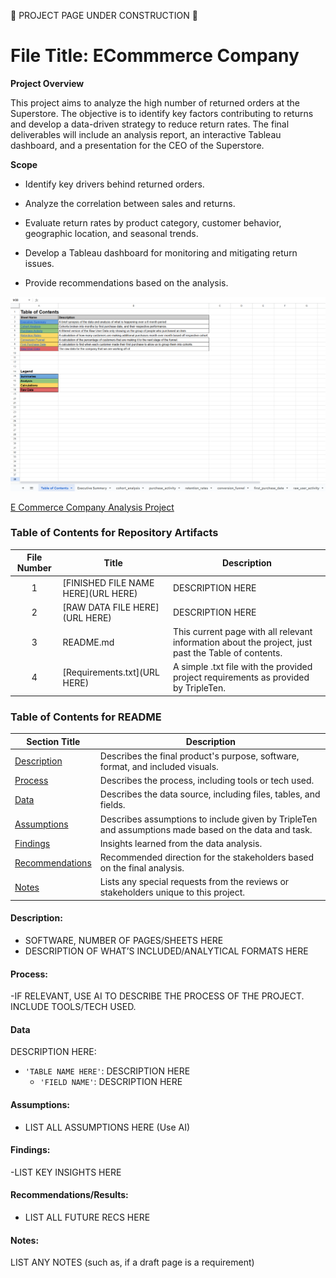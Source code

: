 🚧 PROJECT PAGE UNDER CONSTRUCTION 🚧  

# File Title: ECommmerce Company  

**Project Overview**

This project aims to analyze the high number of returned orders at the Superstore. The objective is to identify key factors contributing to returns and develop a data-driven strategy to reduce return rates. The final deliverables will include an analysis report, an interactive Tableau dashboard, and a presentation for the CEO of the Superstore. 

**Scope**<br>

- Identify key drivers behind returned orders.

- Analyze the correlation between sales and returns.

- Evaluate return rates by product category, customer behavior, geographic location, and seasonal trends.

- Develop a Tableau dashboard for monitoring and mitigating return issues.

- Provide recommendations based on the analysis. 


[<img src="https://github.com/Turner-Walz/Data_projects_TripleTen/blob/main/Ecommerce%20Company/Snip%20of%20Table%20of%20Contents%20Page" alt="First Sheet of Project**">](https://github.com/Turner-Walz/Data_projects_TripleTen/blob/main/Ecommerce%20Company/Snip%20of%20Table%20of%20Contents%20Page)  

[E Commerce Company Analysis Project](https://github.com/Turner-Walz/Data_projects_TripleTen/blob/main/Ecommerce%20Company/Project%20Ecommerce%20Company.xlsx) 

### Table of Contents for Repository Artifacts
| File Number | Title | Description |
| :-----------: | ----------- |----------- |
| 1 | [FINISHED FILE NAME HERE](URL HERE) | DESCRIPTION HERE |
| 2 | [RAW DATA FILE HERE](URL HERE) | DESCRIPTION HERE |
| 3 | README.md | This current page with all relevant information about the project, just past the Table of contents. |
| 4 | [Requirements.txt](URL HERE) | A simple .txt file with the provided project requirements as provided by TripleTen. |

### Table of Contents for README
| Section Title | Description |
| ----------- |----------- |
| [Description](LINK) | Describes the final product's purpose, software, format, and included visuals. |
| [Process](LINK) | Describes the process, including tools or tech used. |
| [Data](LINK) | Describes the data source, including files, tables, and fields. |
| [Assumptions](LINK) | Describes assumptions to include given by TripleTen and assumptions made based on the data and task. |
| [Findings](LINK) | Insights learned from the data analysis. |
| [Recommendations](LINK) | Recommended direction for the stakeholders based on the final analysis. |
| [Notes](LINK) | Lists any special requests from the reviews or stakeholders unique to this project. |

#### Description:
- SOFTWARE, NUMBER OF PAGES/SHEETS HERE
- DESCRIPTION OF WHAT’S INCLUDED/ANALYTICAL FORMATS HERE

#### Process:
-IF RELEVANT, USE AI TO DESCRIBE THE PROCESS OF THE PROJECT. INCLUDE TOOLS/TECH USED.

#### Data
DESCRIPTION HERE:
- `'TABLE NAME HERE'`: DESCRIPTION HERE
    - `'FIELD NAME'`: DESCRIPTION HERE

#### Assumptions:
- LIST ALL ASSUMPTIONS HERE (Use AI)


#### Findings:
-LIST KEY INSIGHTS HERE

#### Recommendations/Results:
- LIST ALL FUTURE RECS HERE

#### Notes:
LIST ANY NOTES (such as, if a draft page is a requirement)

